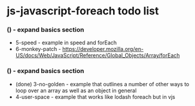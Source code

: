 # js-javascript-foreach todo list

### () - expand basics section
* 5-speed - example in speed and forEach
* 6-monkey-patch - https://developer.mozilla.org/en-US/docs/Web/JavaScript/Reference/Global_Objects/Array/forEach

### () - expand basics section
* (done) 3-no-golden - example that outlines a number of other ways to loop over an array as well as an object in general
* 4-user-space - example that works like lodash foreach but in vjs

